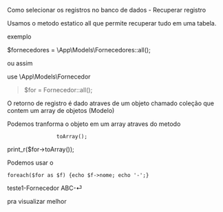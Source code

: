 Como selecionar os registros no banco de dados -  Recuperar registro

Usamos o metodo estatico all que permite recuperar tudo em uma tabela.

exemplo

$fornecedores = \App\Models\Fornecedores::all();


ou assim

  use \App\Models\Fornecedor
> $for = Fornecedor::all();


O retorno de registro é dado atraves de um objeto chamado coleção que contem um array de objetos (Modelo)

Podemos tranforma o objeto em um array atraves do metodo

                    toArray();

print_r($for->toArray());


Podemos usar o 

    foreach($for as $f) {echo $f->nome; echo '-';}
teste1-Fornecedor ABC-⏎

pra visualizar melhor